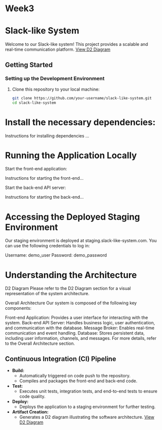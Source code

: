# Week3

# Slack-like System

Welcome to our Slack-like system! This project provides a scalable and real-time communication platform.
[View D2 Diagram](https://dreampuf.github.io/GraphvizOnline/#digraph%20G%20%7B%0D%0A%20%20%2F%2F%20%D0%9D%D0%B0%D1%88%D0%B8%20%D0%BA%D0%BE%D0%BC%D0%BF%D0%BE%D0%BD%D0%B5%D0%BD%D1%82%D1%8B%0D%0A%20%20subgraph%20cluster_front_end%20%7B%0D%0A%20%20%20%20label%20%3D%20%22Front-end%20Application%22%0D%0A%20%20%20%20UI%20%5Bshape%3Dbox%20label%3D%22User%20Interface%5Cn(React%20or%20Vue.js)%22%5D%0D%0A%20%20%7D%0D%0A%0D%0A%20%20subgraph%20cluster_back_end%20%7B%0D%0A%20%20%20%20label%20%3D%20%22Back-end%20API%20Server%22%0D%0A%20%20%20%20BusinessLogic%20%5Bshape%3Dbox%20label%3D%22Business%20Logic%5Cn(Node.js%2C%20Express.js)%22%5D%0D%0A%20%20%20%20Auth%20%5Bshape%3Dbox%20label%3D%22Authentication%5Cn(JWT)%22%5D%0D%0A%20%20%20%20DB%20%5Bshape%3Dbox%20label%3D%22Database%5Cn(PostgreSQL%20or%20MongoDB)%22%5D%0D%0A%20%20%20%20UserMgmt%20%5Bshape%3Dbox%20label%3D%22User%20Management%22%5D%0D%0A%20%20%20%20MsgProcessing%20%5Bshape%3Dbox%20label%3D%22Message%20Processing%22%5D%0D%0A%20%20%20%20ChannelMgmt%20%5Bshape%3Dbox%20label%3D%22Channel%20Management%22%5D%0D%0A%20%20%7D%0D%0A%0D%0A%20%20subgraph%20cluster_message_broker%20%7B%0D%0A%20%20%20%20label%20%3D%20%22Message%20Broker%22%0D%0A%20%20%20%20MessageQueues%20%5Bshape%3Dbox%20label%3D%22Message%20Queues%22%5D%0D%0A%20%20%20%20EventTopics%20%5Bshape%3Dbox%20label%3D%22Event%20Topics%22%5D%0D%0A%20%20%7D%0D%0A%0D%0A%20%20subgraph%20cluster_database%20%7B%0D%0A%20%20%20%20label%20%3D%20%22Database%22%0D%0A%20%20%20%20UsersTable%20%5Bshape%3Dbox%20label%3D%22Users%20Table%22%5D%0D%0A%20%20%20%20ChannelsTable%20%5Bshape%3Dbox%20label%3D%22Channels%20Table%22%5D%0D%0A%20%20%20%20MessagesTable%20%5Bshape%3Dbox%20label%3D%22Messages%20Table%22%5D%0D%0A%20%20%7D%0D%0A%0D%0A%20%20%2F%2F%20%D0%92%D0%B7%D0%B0%D0%B8%D0%BC%D0%BE%D0%B4%D0%B5%D0%B9%D1%81%D1%82%D0%B2%D0%B8%D0%B5%20%D0%BC%D0%B5%D0%B6%D0%B4%D1%83%20%D0%BA%D0%BE%D0%BC%D0%BF%D0%BE%D0%BD%D0%B5%D0%BD%D1%82%D0%B0%D0%BC%D0%B8%0D%0A%20%20UI%20-%3E%20BusinessLogic%20%5Blabel%3D%22HTTP%22%5D%0D%0A%20%20BusinessLogic%20-%3E%20Auth%0D%0A%20%20BusinessLogic%20-%3E%20UserMgmt%0D%0A%20%20BusinessLogic%20-%3E%20MsgProcessing%0D%0A%20%20BusinessLogic%20-%3E%20ChannelMgmt%0D%0A%20%20BusinessLogic%20-%3E%20DB%20%5Blabel%3D%22Database%20Access%22%5D%0D%0A%0D%0A%20%20MsgProcessing%20-%3E%20MessageQueues%20%5Blabel%3D%22Real-time%20Communication%22%5D%0D%0A%20%20MessageQueues%20-%3E%20EventTopics%20%5Blabel%3D%22Broadcast%20Events%22%5D%0D%0A%20%20EventTopics%20-%3E%20Auth%0D%0A%20%20EventTopics%20-%3E%20UI%0D%0A%0D%0A%20%20DB%20-%3E%20UsersTable%0D%0A%20%20DB%20-%3E%20ChannelsTable%0D%0A%20%20DB%20-%3E%20MessagesTable%0D%0A%7D%0D%0A%0D%0A)

## Getting Started

### Setting up the Development Environment

1. Clone this repository to your local machine:

   ```bash
   git clone https://github.com/your-username/slack-like-system.git
   cd slack-like-system


# Install the necessary dependencies:

Instructions for installing dependencies ...

# Running the Application Locally

Start the front-end application:

Instructions for starting the front-end...

Start the back-end API server:

Instructions for starting the back-end...

# Accessing the Deployed Staging Environment

Our staging environment is deployed at staging.slack-like-system.com. You can use the following credentials to log in:

Username: demo_user
Password: demo_password

# Understanding the Architecture
D2 Diagram
Please refer to the D2 Diagram section for a visual representation of the system architecture.

Overall Architecture
Our system is composed of the following key components:

Front-end Application: Provides a user interface for interacting with the system.
Back-end API Server: Handles business logic, user authentication, and communication with the database.
Message Broker: Enables real-time communication and event handling.
Database: Stores persistent data, including user information, channels, and messages.
For more details, refer to the Overall Architecture section.


## Continuous Integration (CI) Pipeline

- **Build:**
  - Automatically triggered on code push to the repository.
  - Compiles and packages the front-end and back-end code.
- **Test:**
  - Executes unit tests, integration tests, and end-to-end tests to ensure code quality.
- **Deploy:**
  - Deploys the application to a staging environment for further testing.
- **Artifact Creation:**
  - Generates a D2 diagram illustrating the software architecture. [View D2 Diagram](https://dreampuf.github.io/GraphvizOnline/#digraph%20G%20%7B%0D%0A%20%20%2F%2F%20%D0%9D%D0%B0%D1%88%D0%B8%20%D0%BA%D0%BE%D0%BC%D0%BF%D0%BE%D0%BD%D0%B5%D0%BD%D1%82%D1%8B%0D%0A%20%20subgraph%20cluster_front_end%20%7B%0D%0A%20%20%20%20label%20%3D%20%22Front-end%20Application%22%0D%0A%20%20%20%20UI%20%5Bshape%3Dbox%20label%3D%22User%20Interface%5Cn(React%20or%20Vue.js)%22%5D%0D%0A%20%20%7D%0D%0A%0D%0A%20%20subgraph%20cluster_back_end%20%7B%0D%0A%20%20%20%20label%20%3D%20%22Back-end%20API%20Server%22%0D%0A%20%20%20%20BusinessLogic%20%5Bshape%3Dbox%20label%3D%22Business%20Logic%5Cn(Node.js%2C%20Express.js)%22%5D%0D%0A%20%20%20%20Auth%20%5Bshape%3Dbox%20label%3D%22Authentication%5Cn(JWT)%22%5D%0D%0A%20%20%20%20DB%20%5Bshape%3Dbox%20label%3D%22Database%5Cn(PostgreSQL%20or%20MongoDB)%22%5D%0D%0A%20%20%20%20UserMgmt%20%5Bshape%3Dbox%20label%3D%22User%20Management%22%5D%0D%0A%20%20%20%20MsgProcessing%20%5Bshape%3Dbox%20label%3D%22Message%20Processing%22%5D%0D%0A%20%20%20%20ChannelMgmt%20%5Bshape%3Dbox%20label%3D%22Channel%20Management%22%5D%0D%0A%20%20%7D%0D%0A%0D%0A%20%20subgraph%20cluster_message_broker%20%7B%0D%0A%20%20%20%20label%20%3D%20%22Message%20Broker%22%0D%0A%20%20%20%20MessageQueues%20%5Bshape%3Dbox%20label%3D%22Message%20Queues%22%5D%0D%0A%20%20%20%20EventTopics%20%5Bshape%3Dbox%20label%3D%22Event%20Topics%22%5D%0D%0A%20%20%7D%0D%0A%0D%0A%20%20subgraph%20cluster_database%20%7B%0D%0A%20%20%20%20label%20%3D%20%22Database%22%0D%0A%20%20%20%20UsersTable%20%5Bshape%3Dbox%20label%3D%22Users%20Table%22%5D%0D%0A%20%20%20%20ChannelsTable%20%5Bshape%3Dbox%20label%3D%22Channels%20Table%22%5D%0D%0A%20%20%20%20MessagesTable%20%5Bshape%3Dbox%20label%3D%22Messages%20Table%22%5D%0D%0A%20%20%7D%0D%0A%0D%0A%20%20%2F%2F%20%D0%92%D0%B7%D0%B0%D0%B8%D0%BC%D0%BE%D0%B4%D0%B5%D0%B9%D1%81%D1%82%D0%B2%D0%B8%D0%B5%20%D0%BC%D0%B5%D0%B6%D0%B4%D1%83%20%D0%BA%D0%BE%D0%BC%D0%BF%D0%BE%D0%BD%D0%B5%D0%BD%D1%82%D0%B0%D0%BC%D0%B8%0D%0A%20%20UI%20-%3E%20BusinessLogic%20%5Blabel%3D%22HTTP%22%5D%0D%0A%20%20BusinessLogic%20-%3E%20Auth%0D%0A%20%20BusinessLogic%20-%3E%20UserMgmt%0D%0A%20%20BusinessLogic%20-%3E%20MsgProcessing%0D%0A%20%20BusinessLogic%20-%3E%20ChannelMgmt%0D%0A%20%20BusinessLogic%20-%3E%20DB%20%5Blabel%3D%22Database%20Access%22%5D%0D%0A%0D%0A%20%20MsgProcessing%20-%3E%20MessageQueues%20%5Blabel%3D%22Real-time%20Communication%22%5D%0D%0A%20%20MessageQueues%20-%3E%20EventTopics%20%5Blabel%3D%22Broadcast%20Events%22%5D%0D%0A%20%20EventTopics%20-%3E%20Auth%0D%0A%20%20EventTopics%20-%3E%20UI%0D%0A%0D%0A%20%20DB%20-%3E%20UsersTable%0D%0A%20%20DB%20-%3E%20ChannelsTable%0D%0A%20%20DB%20-%3E%20MessagesTable%0D%0A%7D%0D%0A%0D%0A)
